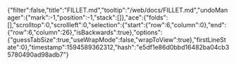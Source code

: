 {"filter":false,"title":"FILLET.md","tooltip":"/web/docs/FILLET.md","undoManager":{"mark":-1,"position":-1,"stack":[]},"ace":{"folds":[],"scrolltop":0,"scrollleft":0,"selection":{"start":{"row":6,"column":0},"end":{"row":6,"column":26},"isBackwards":true},"options":{"guessTabSize":true,"useWrapMode":false,"wrapToView":true},"firstLineState":0},"timestamp":1594589362312,"hash":"e5df1e86d0bbd16482ba04cb35780490ad98adb7"}